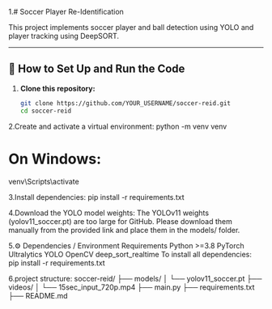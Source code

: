 1.# Soccer Player Re-Identification

This project implements soccer player and ball detection using YOLO and player tracking using DeepSORT.

---

## 🚀 How to Set Up and Run the Code

1. **Clone this repository:**

   ```bash
   git clone https://github.com/YOUR_USERNAME/soccer-reid.git
   cd soccer-reid

2.Create and activate a virtual environment:
python -m venv venv
# On Windows:
venv\Scripts\activate


3.Install dependencies:
pip install -r requirements.txt

4.Download the YOLO model weights:
The YOLOv11 weights (yolov11_soccer.pt) are too large for GitHub.
Please download them manually from the provided link and place them in the models/ folder.

5.⚙️ Dependencies / Environment Requirements
Python >=3.8
PyTorch
Ultralytics YOLO
OpenCV
deep_sort_realtime
To install all dependencies:
pip install -r requirements.txt

6.project structure:
soccer-reid/
├── models/
│   └── yolov11_soccer.pt
├── videos/
│   └── 15sec_input_720p.mp4
├── main.py
├── requirements.txt
├── README.md





